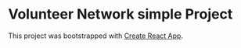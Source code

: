 # Volunteer Network simple Project

This project was bootstrapped with [Create React App](https://github.com/facebook/create-react-app).

